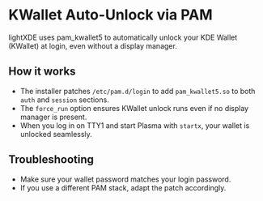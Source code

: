 # KWallet Auto-Unlock via PAM

lightXDE uses pam_kwallet5 to automatically unlock your KDE Wallet (KWallet) at login, even without a display manager.

## How it works
- The installer patches `/etc/pam.d/login` to add `pam_kwallet5.so` to both `auth` and `session` sections.
- The `force_run` option ensures KWallet unlock runs even if no display manager is present.
- When you log in on TTY1 and start Plasma with `startx`, your wallet is unlocked seamlessly.

## Troubleshooting
- Make sure your wallet password matches your login password.
- If you use a different PAM stack, adapt the patch accordingly. 